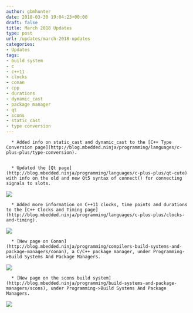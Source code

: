 ```yaml
---
author: gbmhunter
date: 2018-03-30 19:04:23+00:00
draft: false
title: March 2018 Updates
type: post
url: /updates/march-2018-updates
categories:
- Updates
tags:
- build system
- c
- c++11
- clocks
- conan
- cpp
- durations
- dynamic_cast
- package manager
- qt
- scons
- static_cast
- type conversion
---
```



	  * Added info on static_cast and dynamic_cast to the [C++ Type Conversion page](http://blog.mbedded.ninja/programming/languages/c-plus-plus/type-conversion).  

 
	  * Updated the [Qt page](http://blog.mbedded.ninja/programming/languages/c-plus-plus/qt-cute) with info on the old and new Qt5 syntax of connect() for connecting signals to slots.  

   



[![](http://blog.mbedded.ninja/wp-content/uploads/2017/09/qt-cute-software-logo-300x229.png)
](http://blog.mbedded.ninja/wp-content/uploads/2017/09/qt-cute-software-logo.png)



	  * Added more information on C++11 clocks, time points and durations to the [C++ Clocks and Timing page](http://blog.mbedded.ninja/programming/languages/c-plus-plus/clocks-and-timing).  

   



[![](http://blog.mbedded.ninja/wp-content/uploads/2014/05/timer-icon-small-black-white.png)
](http://blog.mbedded.ninja/wp-content/uploads/2014/05/timer-icon-small-black-white.png)



	  * [New page on Conan](http://blog.mbedded.ninja/programming/compilers-build-systems-and-package-managers/conan), a C/C++ package manager, under Programming->Build Systems And Package Managers.  

   



[![](http://blog.mbedded.ninja/wp-content/uploads/2018/04/conan-package-manager-logo-with-text.png)
](http://blog.mbedded.ninja/wp-content/uploads/2018/04/conan-package-manager-logo-with-text.png)



	  * [New page on the scons build system](http://blog.mbedded.ninja/programming/build-systems-and-package-managers/scons), under Programming->Build Systems And Package Managers.  

   



[![](http://blog.mbedded.ninja/wp-content/uploads/2018/03/scons-build-system-logo.png)
](http://blog.mbedded.ninja/wp-content/uploads/2018/03/scons-build-system-logo.png)





